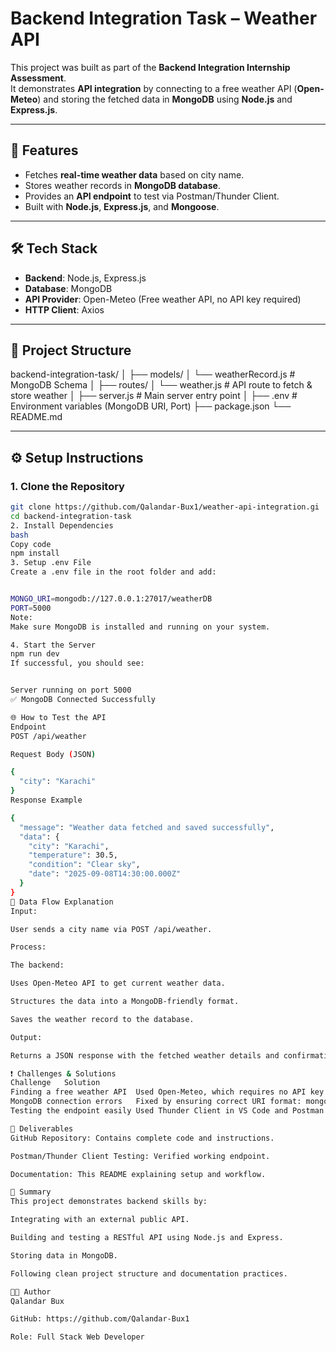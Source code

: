 # Backend Integration Task – Weather API

This project was built as part of the **Backend Integration Internship Assessment**.  
It demonstrates **API integration** by connecting to a free weather API (**Open-Meteo**) and storing the fetched data in **MongoDB** using **Node.js** and **Express.js**.

---

## 🚀 Features
- Fetches **real-time weather data** based on city name.
- Stores weather records in **MongoDB database**.
- Provides an **API endpoint** to test via Postman/Thunder Client.
- Built with **Node.js**, **Express.js**, and **Mongoose**.

---

## 🛠 Tech Stack
- **Backend**: Node.js, Express.js
- **Database**: MongoDB
- **API Provider**: Open-Meteo (Free weather API, no API key required)
- **HTTP Client**: Axios

---

## 📂 Project Structure
backend-integration-task/
│
├── models/
│ └── weatherRecord.js # MongoDB Schema
│
├── routes/
│ └── weather.js # API route to fetch & store weather
│
├── server.js # Main server entry point
│
├── .env # Environment variables (MongoDB URI, Port)
├── package.json
└── README.md


---

## ⚙️ Setup Instructions

### 1. **Clone the Repository**
```bash
git clone https://github.com/Qalandar-Bux1/weather-api-integration.gi
cd backend-integration-task
2. Install Dependencies
bash
Copy code
npm install
3. Setup .env File
Create a .env file in the root folder and add:


MONGO_URI=mongodb://127.0.0.1:27017/weatherDB
PORT=5000
Note:
Make sure MongoDB is installed and running on your system.

4. Start the Server
npm run dev
If successful, you should see:


Server running on port 5000
✅ MongoDB Connected Successfully

🌐 How to Test the API
Endpoint
POST /api/weather

Request Body (JSON)

{
  "city": "Karachi"
}
Response Example

{
  "message": "Weather data fetched and saved successfully",
  "data": {
    "city": "Karachi",
    "temperature": 30.5,
    "condition": "Clear sky",
    "date": "2025-09-08T14:30:00.000Z"
  }
}
🔄 Data Flow Explanation
Input:

User sends a city name via POST /api/weather.

Process:

The backend:

Uses Open-Meteo API to get current weather data.

Structures the data into a MongoDB-friendly format.

Saves the weather record to the database.

Output:

Returns a JSON response with the fetched weather details and confirmation that it was stored.

❗ Challenges & Solutions
Challenge	Solution
Finding a free weather API	Used Open-Meteo, which requires no API key.
MongoDB connection errors	Fixed by ensuring correct URI format: mongodb://127.0.0.1:27017/weatherDB.
Testing the endpoint easily	Used Thunder Client in VS Code and Postman for testing.

📜 Deliverables
GitHub Repository: Contains complete code and instructions.

Postman/Thunder Client Testing: Verified working endpoint.

Documentation: This README explaining setup and workflow.

📌 Summary
This project demonstrates backend skills by:

Integrating with an external public API.

Building and testing a RESTful API using Node.js and Express.

Storing data in MongoDB.

Following clean project structure and documentation practices.

👨‍💻 Author
Qalandar Bux

GitHub: https://github.com/Qalandar-Bux1

Role: Full Stack Web Developer


